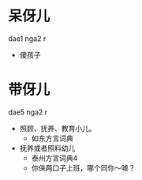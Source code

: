 # 呆伢儿
dae1 nga2 r
- 傻孩子

# 带伢儿
dae5 nga2 r
+ 照顾、抚养、教育小儿。
  * 如东方言词典
+ 抚养或者照料幼儿
  * 泰州方言词典4
  - 你俫两口子上班，哪个同你～㖸？

